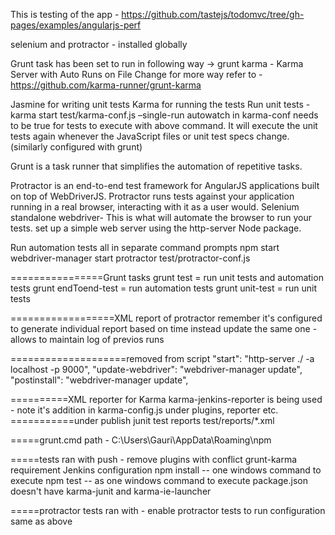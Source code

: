 This is testing of the app - https://github.com/tastejs/todomvc/tree/gh-pages/examples/angularjs-perf


selenium and protractor - installed globally

Grunt task has been set to run in following way ->
grunt karma - Karma Server with Auto Runs on File Change
for more way refer to - https://github.com/karma-runner/grunt-karma

Jasmine for writing unit tests
Karma for running the tests
Run unit tests - karma start test/karma-conf.js –single-run
autowatch in karma-conf needs to be true for tests to execute with above command. It will execute the unit tests again 
whenever the JavaScript files or unit test specs change. (similarly configured with grunt)

Grunt is a task runner that simplifies the automation of repetitive tasks. 

Protractor is an end-to-end test framework for AngularJS applications built on top of WebDriverJS. Protractor runs tests against your application running in a real browser, interacting with it as a user would.
Selenium standalone webdriver- This is what will automate the browser to run your tests.
set up a simple web server using the http-server Node package.

Run automation tests  all in separate command prompts
 npm start
webdriver-manager start
protractor test/protractor-conf.js
 
================Grunt tasks
grunt test = run unit tests and automation tests
grunt endToend-test = run automation tests 
grunt unit-test = run unit tests

==================XML report of protractor
remember it's configured to generate individual report based on time instead update the same one
-allows to maintain log of previos runs

====================removed from script
 "start": "http-server ./ -a localhost -p 9000",
    "update-webdriver": "webdriver-manager update",
    "postinstall": "webdriver-manager update",
	
==========XML reporter for Karma
karma-jenkins-reporter is being used - note it's addition in karma-config.js under plugins, reporter etc.
===========under publish junit test reports
test/reports/*.xml

=====grunt.cmd path - C:\Users\Gauri\AppData\Roaming\npm  

=====tests ran with push - remove plugins with conflict grunt-karma requirement
Jenkins configuration
npm install -- one windows command to execute
npm test -- as one windows command to execute
package.json doesn't have karma-junit and karma-ie-launcher

=====protractor tests ran with - enable protractor tests to run 
configuration same as above